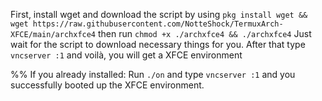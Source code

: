 First, install wget and download the script by using `pkg install wget && wget https://raw.githubusercontent.com/NotteShock/TermuxArch-XFCE/main/archxfce4`
then run `chmod +x ./archxfce4 && ./archxfce4`
Just wait for the script to download necessary things for you.
After that type `vncserver :1` and voilà, you will get a XFCE environment

%% If you already installed:
Run `./on` and type `vncserver :1` and you successfully booted up the XFCE environment.
